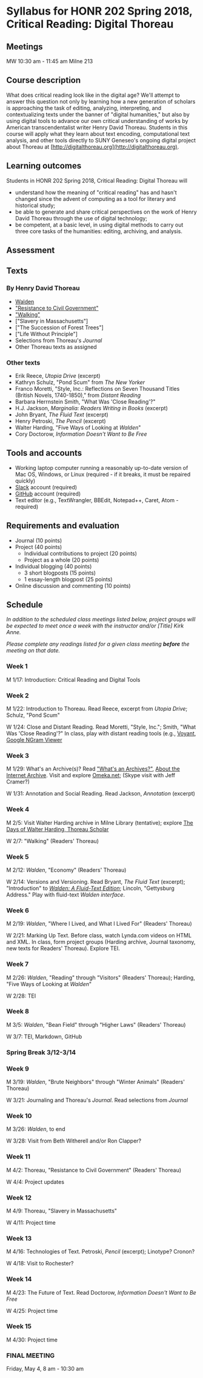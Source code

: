 # Syllabus for HONR 202 Spring 2018, Critical Reading: Digital Thoreau

Meetings
--------

MW 10:30 am - 11:45 am Milne 213


Course description
------------------

What does critical reading look like in the digital age? We'll attempt to answer this question not only by learning how a new generation of scholars is approaching the task of editing, analyzing, interpreting, and contextualizing texts under the banner of "digital humanities," but also by using digital tools to advance our own critical understanding of works by American transcendentalist writer Henry David Thoreau. Students in this course will apply what they learn about text encoding, computational text analysis, and other tools directly to SUNY Geneseo's ongoing digital project about Thoreau at [http://digitalthoreau.org](http://digitalthoreau.org).

Learning outcomes
-----------------

Students in HONR 202 Spring 2018, Critical Reading: Digital Thoreau will

- understand how the meaning of "critical reading" has and hasn't changed since the advent of computing as a tool for literary and historical study;
- be able to generate and share critical perspectives on the work of Henry David Thoreau through the use of digital technology;
- be competent, at a basic level, in using digital methods to carry out three core tasks of the humanities: editing, archiving, and analysis.   

Assessment
----------

Texts
-----

### By Henry David Thoreau

- [Walden](http://commons.digitalthoreau.org/walden)
- ["Resistance to Civil Government"](http://commons.digitalthoreau.org/civil)
- ["Walking"](http://commons.digitalthoreau.org/walking)
- ["Slavery in Massachusetts"]
- ["The Succession of Forest Trees"]
- ["Life Without Principle"]
- Selections from Thoreau's *Journal*
- Other Thoreau texts as assigned

### Other texts

- Erik Reece, *Utopia Drive* (excerpt)
- Kathryn Schulz, "Pond Scum" from *The New Yorker*
- Franco Moretti, "Style, Inc.: Reflections on Seven Thousand Titles (British Novels, 1740-1850)," from *Distant Reading*
- Barbara Herrnstein Smith, "What Was 'Close Reading'?"
- H.J. Jackson, *Marginalia: Readers Writing in Books* (excerpt)
- John Bryant, *The Fluid Text* (excerpt)
- Henry Petroski, *The Pencil* (excerpt)
- Walter Harding, "Five Ways of Looking at *Walden*"
- Cory Doctorow, *Information Doesn't Want to Be Free*

Tools and accounts
------------------

- Working laptop computer running a reasonably up-to-date version of Mac OS, Windows, or Linux (required - if it breaks, it must be repaired quickly)
- [Slack](http://slack.com) account (required)
- [GitHub](http://github.com) account (required)
- Text editor (e.g., TextWrangler, BBEdit, Notepad++, Caret, Atom - required)

Requirements and evaluation
---------------------------

- Journal (10 points)
- Project (40 points)
	- Individual contributions to project (20 points)
	- Project as a whole (20 points)
- Individual blogging (40 points)
	- 3 short blogposts (15 points)
	- 1 essay-length blogpost (25 points)
- Online discussion and commenting (10 points)

Schedule
--------

*In addition to the scheduled class meetings listed below, project groups will be expected to meet once a week with the instructor and/or \[Title\] Kirk Anne.*

*Please complete any readings listed for a given class meeting **before** the meeting on that date.*

### Week 1

M 1/17: Introduction: Critical Reading and Digital Tools

### Week 2

M 1/22: Introduction to Thoreau. Read Reece, excerpt from *Utopia Drive*; Schulz, "Pond Scum"

W 1/24: Close and Distant Reading. Read Moretti, "Style, Inc."; Smith, "What Was 'Close Reading'?" In class, play with distant reading tools (e.g., [Voyant](http://voyant-tools.org), [Google NGram Viewer](http://ngram.google.com)

### Week 3

M 1/29: What's an Archive(s)? Read ["What's an Archives?"](https://www.archives.gov/about/info/whats-an-archives.html), [About the Internet Archive](https://archive.org/about/). Visit and explore [Omeka.net](http://omeka.net); (Skype visit with Jeff Cramer?)

W 1/31: Annotation and Social Reading. Read Jackson, *Annotation* (excerpt)

### Week 4

M 2/5: Visit Walter Harding archive in Milne Library (tentative); explore [The Days of Walter Harding, Thoreau Scholar](http://walterharding.org)
 
W 2/7: "Walking" (Readers' Thoreau)

### Week 5

M 2/12: *Walden*, "Economy" (Readers' Thoreau)

W 2/14: Versions and Versioning. Read Bryant, *The Fluid Text* (excerpt); "Introduction" to [*Walden: A Fluid-Text Edition*](http://digitalthoreau.org/walden/toc); Lincoln, "Gettysburg Address." Play with fluid-text *Walden interface*.

### Week 6

M 2/19: *Walden*, "Where I Lived, and What I Lived For" (Readers' Thoreau)

W 2/21: Marking Up Text. Before class, watch Lynda.com videos on HTML and XML. In class, form project groups (Harding archive, Journal taxonomy, new texts for Readers' Thoreau). Explore TEI.

### Week 7

M 2/26: *Walden*, "Reading" through "Visitors" (Readers' Thoreau); Harding, "Five Ways of Looking at *Walden*"

W 2/28: TEI

### Week 8

M 3/5: *Walden*, "Bean Field" through "Higher Laws" (Readers' Thoreau)

W 3/7: TEI, Markdown, GitHub 

### Spring Break 3/12-3/14

### Week 9

M 3/19: *Walden*, "Brute Neighbors" through "Winter Animals" (Readers' Thoreau)

W 3/21: Journaling and Thoreau's *Journal*. Read selections from *Journal*

### Week 10

M 3/26: *Walden*, to end

W 3/28: Visit from Beth Witherell and/or Ron Clapper?

### Week 11

M 4/2: Thoreau, "Resistance to Civil Government" (Readers' Thoreau)

W 4/4: Project updates

### Week 12

M 4/9: Thoreau, "Slavery in Massachusetts"

W 4/11: Project time

### Week 13

M 4/16: Technologies of Text. Petroski, *Pencil* (excerpt); Linotype? Cronon?

W 4/18: Visit to Rochester?

### Week 14

M 4/23: The Future of Text. Read Doctorow, *Information Doesn't Want to Be Free*

W 4/25: Project time

### Week 15

M 4/30: Project time

### FINAL MEETING

Friday, May 4, 8 am - 10:30 am
